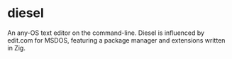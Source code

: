 # diesel
An any-OS text editor on the command-line. Diesel is influenced by edit.com for MSDOS, featuring a package manager and extensions written in Zig.
